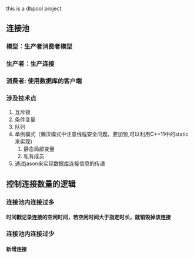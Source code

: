 this is a dbpool project
## 连接池
### 模型：生产者消费者模型
### 生产者：生产连接
### 消费者: 使用数据库的客户端
### 涉及技术点
1. 互斥锁 
2. 条件变量
3. 队列
4. 单例模式（懒汉模式中注意线程安全问题，要加锁,可以利用C++11中的static来实现)
    1. 静态局部变量
    2. 私有成员 
5. 通过jason来实现数据库连接信息的传递
## 控制连接数量的逻辑
### 连接池内连接过多
#### 时间戳记录连接的空闲时间，若空闲时间大于指定时长，就销毁掉该连接
### 连接池内连接过少
#### 新增连接
